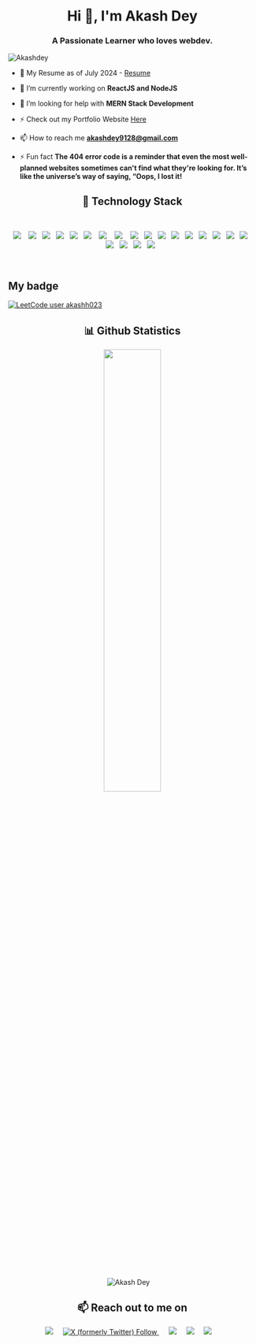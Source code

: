 <h1 align="center">Hi 👋, I'm Akash Dey</h1>
<h3 align="center">A Passionate Learner who loves webdev.</h3>
 <img src="https://komarev.com/ghpvc/?username=akashdey23" alt="Akashdey" /> 
<p align="center">

- 📃 My Resume as of July 2024 - <a href = "#">Resume</a>

- 🔭 I’m currently working on **ReactJS and NodeJS**

- 🤔 I’m looking for help with **MERN Stack Development**

- ⚡ Check out my Portfolio Website <a href = "#">Here</a>

- 📫 How to reach me **akashdey9128@gmail.com**

- ⚡ Fun fact **The 404 error code is a reminder that even the most well-planned websites sometimes can't find what they're looking for. It’s like the universe’s way of saying, “Oops, I lost it!**


<h2 align="center"> 🔭 Technology Stack</h2>
<br>
<p align="center">
  <img src="https://img.shields.io/badge/HTML5-E34F26?style=for-the-badge&logo=html5&logoColor=white" />&nbsp;&nbsp;&nbsp;
  <img src="https://img.shields.io/badge/CSS3-1572B6?style=for-the-badge&logo=css3&logoColor=white" />&nbsp;&nbsp; 
  <img src="https://img.shields.io/badge/Sass-CC6699?style=for-the-badge&logo=sass&logoColor=white" />&nbsp;&nbsp; 
  <img src="https://img.shields.io/badge/Bootstrap-563D7C?style=for-the-badge&logo=bootstrap&logoColor=white" />&nbsp;&nbsp; 
   <img src="https://img.shields.io/badge/JavaScript-323330?style=for-the-badge&logo=javascript&logoColor=F7DF1E" />&nbsp;&nbsp;
  <img src="https://img.shields.io/badge/Node.js-339933?style=for-the-badge&logo=nodedotjs&logoColor=white" />&nbsp;&nbsp;&nbsp;
  <img src="https://img.shields.io/badge/Express.js-000000?style=for-the-badge&logo=express&logoColor=white" />&nbsp;&nbsp;&nbsp;
  <img src="https://img.shields.io/badge/React-20232A?style=for-the-badge&logo=react&logoColor=61DAFB" />&nbsp;&nbsp;&nbsp;
  <img src="https://img.shields.io/badge/MongoDB-4EA94B?style=for-the-badge&logo=mongodb&logoColor=white" />&nbsp;&nbsp;
  <img src="https://img.shields.io/badge/C-00599C?style=for-the-badge&logo=c&logoColor=white" />&nbsp;&nbsp;
  <img src="https://img.shields.io/badge/Java-ED8B00?style=for-the-badge&logo=java&logoColor=white" />&nbsp;&nbsp;
  <img src="https://img.shields.io/badge/Python-3776AB?style=for-the-badge&logo=python&logoColor=white" />&nbsp;&nbsp;
  <img src="https://img.shields.io/badge/-C++-blue?logo=cplusplus" />&nbsp;&nbsp;
  <img src="https://img.shields.io/badge/npm-CB3837?style=for-the-badge&logo=npm&logoColor=white" />&nbsp;&nbsp;
  <img src="https://img.shields.io/badge/Netlify-00C7B7?style=for-the-badge&logo=netlify&logoColor=white" />&nbsp;&nbsp;
  <img src="https://img.shields.io/badge/Git-F05032?style=for-the-badge&logo=git&logoColor=white" />&nbsp;&nbsp;
  <img src="https://img.shields.io/badge/GitHub-100000?style=for-the-badge&logo=github&logoColor=white" />&nbsp;&nbsp; 
  <img src="https://img.shields.io/badge/Markdown-000000?style=for-the-badge&logo=markdown&logoColor=white" />&nbsp;&nbsp; 
  <img src="https://img.shields.io/badge/Canva-%2300C4CC.svg?&style=for-the-badge&logo=Canva&logoColor=white" />&nbsp;&nbsp; 
  <img src="https://img.shields.io/badge/Notion-000000?style=for-the-badge&logo=notion&logoColor=white" />&nbsp;&nbsp; 
  <img src="https://img.shields.io/badge/Google%20Analytics-E37400?style=for-the-badge&logo=google%20analytics&logoColor=white" />&nbsp;&nbsp; 
</p>
<br>

## My badge

[![LeetCode user akashh023](https://img.shields.io/badge/dynamic/json?style=for-the-badge&labelColor=black&color=%23ffa116&label=Solved&query=solvedOverTotal&url=https%3A%2F%2Fleetcode-badge.vercel.app%2Fapi%2Fusers%2Fakashh023&logo=leetcode&logoColor=yellow)](https://leetcode.com/akashh023/)

<h2 align="center">📊 Github Statistics </h2>
</><p align="center">
<img width="48%" src="https://github-readme-streak-stats.herokuapp.com/?user=akashdey23&theme=material-palenight" /></p>

</p><p align="center"> <img src="https://github-readme-stats.vercel.app/api?username=akashdey23&layout=compact&hide=html&theme=jolly" alt="Akash Dey" />&nbsp;&nbsp;&nbsp;&nbsp; </p>

<h2 align="center">📫 Reach out to me on</h2>
<p align="center">
  <a target="_blank"href="https://www.linkedin.com/in/akash-dey-40445b260/"><img src="https://img.shields.io/badge/linkedin-%230077B5.svg?&style=for-the-badge&logo=linkedin&logoColor=white" /></a>&nbsp;&nbsp;&nbsp;&nbsp;
  <a target="_blank" href="https://x.com/AkashDey9128">
  <img alt="X (formerly Twitter) Follow" 
       src="https://img.shields.io/twitter/follow/akashdey9128?style=for-the-badge&logo=twitter&logoColor=white&color=black&labelColor=black" />
</a>&nbsp;&nbsp;&nbsp;&nbsp;
  <a href="mailto:akashdey9128@gmail.com?subject=Hello%20Anirudh,%20From%20Github"><img src="https://img.shields.io/badge/gmail-%23D14836.svg?&style=for-the-badge&logo=gmail&logoColor=white" /></a>&nbsp;&nbsp;&nbsp;&nbsp;
  <a href="https://www.instagram.com/akashhhhh.ig/"><img src="https://img.shields.io/badge/Instagram-E4405F?style=for-the-badge&logo=instagram&logoColor=white" /></a>&nbsp;&nbsp;&nbsp;&nbsp;
  <a href="https://www.instagram.com/akashhhhh.ig/"><img src="https://img.shields.io/badge/Instagram-E4405F?style=for-the-badge&logo=instagram&logoColor=white" /></a>&nbsp;&nbsp;&nbsp;&nbsp;
</p>

